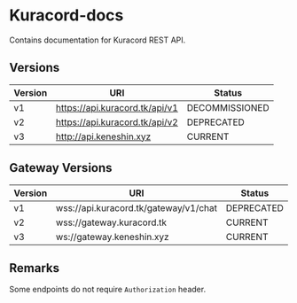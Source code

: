 # Kuracord-docs

Contains documentation for Kuracord REST API.

## Versions

| Version | URI                                   | Status            |
|---------|---------------------------------------|-------------------|
|   v1    | https://api.kuracord.tk/api/v1        | DECOMMISSIONED    |
|   v2    | https://api.kuracord.tk/api/v2        | DEPRECATED        |
|   v3    | http://api.keneshin.xyz               | CURRENT           |

## Gateway Versions

| Version | URI                                   | Status     |
|---------|---------------------------------------|------------|
| v1      | wss://api.kuracord.tk/gateway/v1/chat | DEPRECATED |
| v2      | wss://gateway.kuracord.tk             | CURRENT    |
| v3      | ws://gateway.keneshin.xyz             | CURRENT    |

## Remarks

Some endpoints do not require `Authorization` header.
